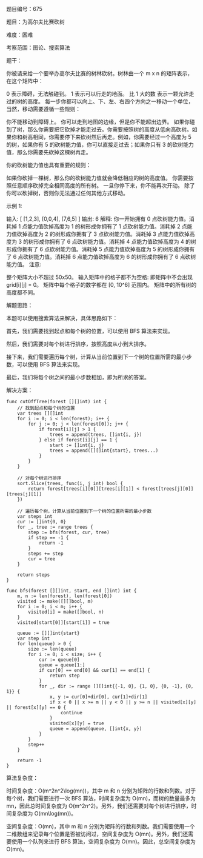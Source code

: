 题目编号：675

题目：为高尔夫比赛砍树

难度：困难

考察范围：图论、搜索算法

题干：

你被请来给一个要举办高尔夫比赛的树林砍树。树林由一个 m x n 的矩阵表示， 在这个矩阵中：

0 表示障碍，无法触碰到。
1 表示可以行走的地面。
比 1 大的数 表示一颗允许走过的树的高度。
每一步你都可以向上、下、左、右四个方向之一移动一个单位，当然，移动需要遵循一些规则：

你不能移动到障碍上。
你可以走到地图的边缘，但是你不能超出边界。
如果你碰到了树，那么你需要把它砍掉才能走过去。你需要按照树的高度从低向高砍树。如果你和树高相同，你需要停下来砍树然后再走。例如，你需要经过一个高度为 5 的树，如果你有 5 的砍树能力值，你可以直接走过去；如果你只有 3 的砍树能力值，那么你需要先砍掉这棵树再走。

你的砍树能力值也具有重要的规则：

如果你砍掉一棵树，那么你的砍树能力值就会降低相应的树的高度值。
你需要按照任意顺序砍掉完全相同高度的所有树。
一旦你停下来，你不能再次开动。
除了你可以砍掉树，否则你无法通过任何其他方式移动。

示例 1:

输入: 
[
 [1,2,3],
 [0,0,4],
 [7,6,5]
]
输出: 6
解释: 你一开始拥有 0 点砍树能力值。消耗掉 1 点能力值砍掉高度为 1 的树形成你拥有了 1 点砍树能力值。消耗掉 2 点能力值砍掉高度为 2 的树形成你拥有了 3 点砍树能力值。消耗掉 3 点能力值砍掉高度为 3 的树形成你拥有了 6 点砍树能力值。消耗掉 4 点能力值砍掉高度为 4 的树形成你拥有了 6 点砍树能力值。消耗掉 5 点能力值砍掉高度为 5 的树形成你拥有了 6 点砍树能力值。消耗掉 6 点能力值砍掉高度为 6 的树形成你拥有了 6 点砍树能力值。
注意:

整个矩阵大小不超过 50x50。
输入矩阵中的格子都不为空格: 即矩阵中不会出现 grid[i][j] = 0。
矩阵中每个格子的数字都在 [0, 10^6] 范围内。
矩阵中的所有树的高度都不同。

解题思路：

本题可以使用搜索算法来解决，具体思路如下：

首先，我们需要找到起点和每个树的位置，可以使用 BFS 算法来实现。

然后，我们需要对每个树进行排序，按照高度从小到大排序。

接下来，我们需要遍历每个树，计算从当前位置到下一个树的位置所需的最小步数，可以使用 BFS 算法来实现。

最后，我们将每个树之间的最小步数相加，即为所求的答案。

解决方案：

```
func cutOffTree(forest [][]int) int {
    // 找到起点和每个树的位置
    var trees [][]int
    for i := 0; i < len(forest); i++ {
        for j := 0; j < len(forest[0]); j++ {
            if forest[i][j] > 1 {
                trees = append(trees, []int{i, j})
            } else if forest[i][j] == 1 {
                start := []int{i, j}
                trees = append([][]int{start}, trees...)
            }
        }
    }

    // 对每个树进行排序
    sort.Slice(trees, func(i, j int) bool {
        return forest[trees[i][0]][trees[i][1]] < forest[trees[j][0]][trees[j][1]]
    })

    // 遍历每个树，计算从当前位置到下一个树的位置所需的最小步数
    var steps int
    cur := []int{0, 0}
    for _, tree := range trees {
        step := bfs(forest, cur, tree)
        if step == -1 {
            return -1
        }
        steps += step
        cur = tree
    }

    return steps
}

func bfs(forest [][]int, start, end []int) int {
    m, n := len(forest), len(forest[0])
    visited := make([][]bool, m)
    for i := 0; i < m; i++ {
        visited[i] = make([]bool, n)
    }
    visited[start[0]][start[1]] = true

    queue := [][]int{start}
    var step int
    for len(queue) > 0 {
        size := len(queue)
        for i := 0; i < size; i++ {
            cur := queue[0]
            queue = queue[1:]
            if cur[0] == end[0] && cur[1] == end[1] {
                return step
            }
            for _, dir := range [][]int{{-1, 0}, {1, 0}, {0, -1}, {0, 1}} {
                x, y := cur[0]+dir[0], cur[1]+dir[1]
                if x < 0 || x >= m || y < 0 || y >= n || visited[x][y] || forest[x][y] == 0 {
                    continue
                }
                visited[x][y] = true
                queue = append(queue, []int{x, y})
            }
        }
        step++
    }

    return -1
}
```

算法复杂度：

时间复杂度：O(m^2n^2\log(mn))，其中 m 和 n 分别为矩阵的行数和列数。对于每个树，我们需要进行一次 BFS 算法，时间复杂度为 O(mn)，而树的数量最多为 mn，因此总时间复杂度为 O(m^2n^2)。另外，我们还需要对每个树进行排序，时间复杂度为 O(mn\log(mn))。

空间复杂度：O(mn)，其中 m 和 n 分别为矩阵的行数和列数。我们需要使用一个二维数组来记录每个位置是否被访问过，空间复杂度为 O(mn)。另外，我们还需要使用一个队列来进行 BFS 算法，空间复杂度为 O(mn)。因此，总空间复杂度为 O(mn)。